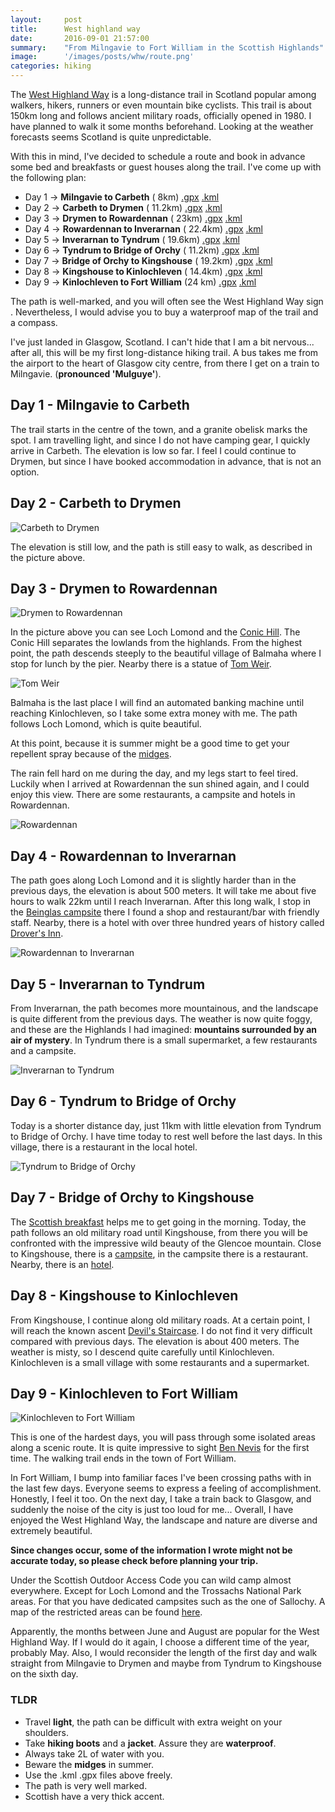 ```yaml
---
layout:     post
title:      West highland way
date:       2016-09-01 21:57:00
summary:    "From Milngavie to Fort William in the Scottish Highlands"
image:      '/images/posts/whw/route.png'
categories: hiking
---
```


The [West Highland Way](https://en.wikipedia.org/wiki/West_Highland_Way) is a long-distance trail in Scotland popular
among walkers, hikers, runners or even mountain bike cyclists. This trail is about 150km long and follows ancient
military roads, officially opened in 1980.
I have planned to walk it some months beforehand. Looking at the weather forecasts seems Scotland is quite
unpredictable.

With this in mind, I've decided to schedule a route and book in advance some bed and breakfasts or guest
houses along the trail. I've come up with the following plan:

+ Day 1 -> __Milngavie to Carbeth__ (
  8km) [.gpx](/content/whw/gpx/day-1-milngavie-to-carbeth.gpx) [.kml](/content/whw/kml/day-1-milngavie-to-carbeth.kml)
+ Day 2 -> __Carbeth to Drymen__ (
  11.2km) [.gpx](/content/whw/gpx/day-2-carbeth-to-drymen.gpx) [.kml](/content/whw/kml/day-2-carbeth-to-drymen.kml)
+ Day 3 -> __Drymen to Rowardennan__ (
  23km) [.gpx](/content/whw/gpx/day-3-drymen-to-rowardennan.gpx) [.kml](/content/whw/kml/day-3-drymen-to-rowardennan.kml)
+ Day 4 -> __Rowardennan to Inverarnan__ (
  22.4km) [.gpx](/content/whw/gpx/day-4-rowardennan-to-inverarnan.gpx) [.kml](/content/whw/kml/day-4-rowardennan-to-ardlui-and-inverarnan.kml)
+ Day 5 -> __Inverarnan to Tyndrum__ (
  19.6km) [.gpx](/content/whw/gpx/day-5-inverarnan-to-tyndrum.gpx) [.kml](/content/whw/kml/day-5-ardlui-and-inverarnan-to-tyndrum.kml)
+ Day 6 -> __Tyndrum to Bridge of Orchy__ (
  11.2km) [.gpx](/content/whw/gpx/day-6-tyndrum-to-bridge-of-orchy.gpx) [.kml](/content/whw/kml/day-6-tyndrum-to-bridge-of-orchy.kml)
+ Day 7 -> __Bridge of Orchy to Kingshouse__ (
  19.2km) [.gpx](/content/whw/gpx/day-7-bridge-of-orchy-to-kingshouse.gpx) [.kml](/content/whw/kml/day-7-bridge-of-orchy-to-kingshouse.kml)
+ Day 8 -> __Kingshouse to Kinlochleven__ (
  14.4km) [.gpx](/content/whw/gpx/day-8-kingshouse-to-kinglochleven.gpx) [.kml](/content/whw/kml/day-8-kingshouse-to-kinglochleven.kml)
+ Day 9 -> __Kinlochleven to Fort William__ (24
  km) [.gpx](/content/whw/gpx/day-9-kinlochleven-to-fort-william.gpx) [.kml](/content/whw/kml/day-9-kinlochleven-to-fort-william.kml)

The path is well-marked, and you will often see the West Highland Way sign . Nevertheless, I would advise you to
buy a waterproof map of the trail and a compass.

I've just landed in Glasgow, Scotland. I can't hide that I am a bit nervous... after all, this will be my first
long-distance hiking trail. A bus takes me from the airport to the heart of Glasgow city centre, from there I get on a
train to Milngavie.
(__pronounced 'Mulguye'__).

## Day 1 - Milngavie to Carbeth

The trail starts in the centre of the town, and a granite obelisk marks the spot. I am travelling light, and since I do
not have camping gear, I quickly arrive in Carbeth. The elevation is low so far. I feel I could continue to Drymen, but
since I have booked accommodation in advance, that is not an option.

## Day 2 - Carbeth to Drymen

![Carbeth to Drymen](/images/posts/whw/carbeth-to-drymen.png "Carbeth to Drymen")

The elevation is still low, and the path is still easy to walk, as described in the picture above.

## Day 3 - Drymen to Rowardennan

![Drymen to Rowardennan](/images/posts/whw/drymen-to-rowardennan.png "Drymen to Rowardennan")

In the picture above you can see Loch Lomond and the [Conic Hill](https://en.wikipedia.org/wiki/Conic_Hill). The Conic
Hill separates the lowlands from the highlands. From the highest point, the path descends steeply to the beautiful
village of Balmaha where I stop for lunch by the pier. Nearby there is a statue
of [Tom Weir](https://en.wikipedia.org/wiki/Tom_Weir).

![Tom Weir](/images/posts/whw/tom-weir.png "Tom Weir")

Balmaha is the last place I will find an automated banking machine until reaching Kinlochleven, so I take some extra
money with me. The path follows Loch Lomond, which is quite beautiful.

At this point, because it is summer might be a good time to get your repellent spray because of
the [midges](https://en.wikipedia.org/wiki/Highland_midge).

The rain fell hard on me during the day, and my legs start to feel tired. Luckily when I arrived at Rowardennan the sun
shined again, and I could enjoy this view. There are some restaurants, a campsite and hotels in Rowardennan.

![Rowardennan](/images/posts/whw/rowardennan.png "Rowardennan")

## Day 4 - Rowardennan to Inverarnan

The path goes along Loch Lomond and it is slightly harder than in the previous days, the elevation is about 500 meters.
It will take me about five hours to walk 22km until I reach Inverarnan. After this long walk, I stop in
the [Beinglas campsite](https://www.beinglascampsite.co.uk/) there I found a shop and restaurant/bar with friendly
staff. Nearby, there is a hotel with over three hundred years of history
called [Drover's Inn](https://www.droversinn.co.uk/).

![Rowardennan to Inverarnan](/images/posts/whw/rowardennan-to-inverarnan.png "Rowardennan to Inverarnan")

## Day 5 - Inverarnan to Tyndrum

From Inverarnan, the path becomes more mountainous, and the landscape is quite different from the previous days. The
weather is now quite foggy, and these are the Highlands I had imagined: __mountains surrounded by an air of mystery__.
In
Tyndrum there is a small supermarket, a few restaurants and a campsite.

![Inverarnan to Tyndrum](/images/posts/whw/inverarnan-to-tyndrum.png "Inverarnan to Tyndrum")

## Day 6 - Tyndrum to Bridge of Orchy

Today is a shorter distance day, just 11km with little elevation from Tyndrum to Bridge of Orchy. I have time today to
rest well before the last days. In this village, there is a restaurant in the local hotel.

![Tyndrum to Bridge of Orchy](/images/posts/whw/tyndrum.png "Tyndrum to Bridge of Orchy")

## Day 7 - Bridge of Orchy to Kingshouse

The [Scottish breakfast](https://en.wikipedia.org/wiki/Full_breakfast#Scotland) helps me to get going in the morning.
Today, the path follows an old military road until Kingshouse, from there you will be confronted with the impressive
wild beauty of the Glencoe mountain. Close to Kingshouse, there is a [campsite](http://www.glencoemountain.co.uk/), in
the campsite there is a restaurant. Nearby, there is an [hotel](http://www.kingshousehotel.co.uk/).

## Day 8 - Kingshouse to Kinlochleven

From Kingshouse, I continue along old military roads. At a certain point, I will reach the known
ascent [Devil's Staircase](https://en.wikipedia.org/wiki/Aonach_Eagach#Devil.27s_Staircase). I do not find it very
difficult compared with previous days. The elevation is about 400 meters. The weather is misty, so I descend quite
carefully
until Kinlochleven. Kinlochleven is a small village with some restaurants and a supermarket.

## Day 9 - Kinlochleven to Fort William

![Kinlochleven to Fort William](/images/posts/whw/kinlochleven.png "Kinlochleven to Fort William")

This is one of the hardest days, you will pass through some isolated areas along a scenic route. It is quite impressive
to sight [Ben Nevis](https://en.wikipedia.org/wiki/Ben_Nevis) for the first time. The walking trail ends in the town of
Fort William.

In Fort William, I bump into familiar faces I've been crossing paths with in the last few days. Everyone seems to
express a
feeling of accomplishment. Honestly, I feel it too. On the next day, I take a train back to Glasgow, and suddenly the
noise of the city is just too loud for me... Overall, I have enjoyed the West Highland Way, the landscape and nature are
diverse and extremely beautiful.

**Since changes occur, some of the information I wrote might not be accurate today, so please check before planning your
trip.**

Under the Scottish Outdoor Access Code you can wild camp almost everywhere. Except for Loch Lomond and the Trossachs
National Park areas. For that you have dedicated campsites such as the one of Sallochy. A map of the restricted areas
can be found [here](http://www.lochlomond-trossachs.org/things-to-do/camping/explore-permit-areas-map/).

Apparently, the months between June and August are popular for the West Highland Way. If I would do it again, I choose a
different time of the year, probably May. Also, I would reconsider the length of the first day and walk straight from
Milngavie to Drymen and maybe from Tyndrum to Kingshouse on the sixth day.

### TLDR

+ Travel __light__, the path can be difficult with extra weight on your shoulders.
+ Take __hiking boots__ and a __jacket__. Assure they are __waterproof__.
+ Always take 2L of water with you.
+ Beware the __midges__ in summer.
+ Use the .kml .gpx files above freely.
+ The path is very well marked.
+ Scottish have a very thick accent.
